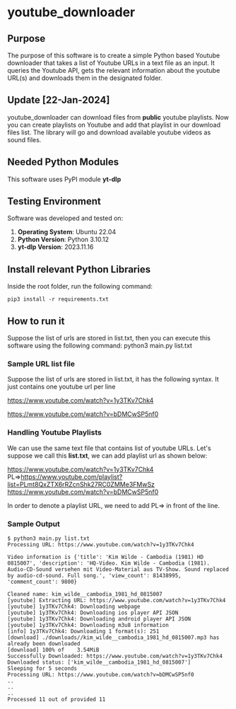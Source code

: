 # youtube_downloader

## Purpose
The purpose of this software is to create a simple Python based Youtube downloader that takes a list of Youtube URLs in a text file as an input. It queries the Youtube API, gets the relevant information about the youtube URL(s) and downloads them in the designated folder. 

## Update [22-Jan-2024]
youtube_downloader can download files from **public** youtube playlists. Now you can create playlists on Youtube and add that playlist in our download files list. The library will go and download available youtube videos as sound files.

## Needed Python Modules
This software uses PyPI module **yt-dlp**

## Testing Environment
Software was developed and tested on:

 1. **Operating System**: Ubuntu 22.04
 2. **Python Version**: Python 3.10.12
 3. **yt-dlp Version**: 2023.11.16

## Install relevant Python Libraries
Inside the root folder, run the following command:

    pip3 install -r requirements.txt

 ## How to run it
 Suppose the list of urls are stored in list.txt, then you can execute this software using the following command:
python3 main.py list.txt

### Sample URL list file
Suppose the list of urls are stored in list.txt, it has the following syntax. It just contains one youtube url per line

https://www.youtube.com/watch?v=1y3TKv7Chk4

https://www.youtube.com/watch?v=bDMCwSP5nf0

### Handling Youtube Playlists
We can use the same text file that contains list of youtube URLs. Let's suppose we call this **list.txt**, we can add playlist url as shown below:

https://www.youtube.com/watch?v=1y3TKv7Chk4
PL=>https://www.youtube.com/playlist?list=PLmt8QxZTX6rRZcnShk27RC0ZMMe3FMwSz
https://www.youtube.com/watch?v=bDMCwSP5nf0

In order to denote a playlist URL, we need to add PL=> in front of the line.

### Sample Output

    $ python3 main.py list.txt
    Processing URL: https://www.youtube.com/watch?v=1y3TKv7Chk4
    
    Video information is {'title': 'Kim Wilde - Cambodia (1981) HD 0815007', 'description': 'HQ-Video. Kim Wilde - Cambodia (1981). Audio-CD-Sound versehen mit Video-Material aus TV-Show. Sound replaced by audio-cd-sound. Full song.', 'view_count': 81438995, 'comment_count': 9800}
    
    Cleaned name: kim_wilde__cambodia_1981_hd_0815007
    [youtube] Extracting URL: https://www.youtube.com/watch?v=1y3TKv7Chk4
    [youtube] 1y3TKv7Chk4: Downloading webpage
    [youtube] 1y3TKv7Chk4: Downloading ios player API JSON
    [youtube] 1y3TKv7Chk4: Downloading android player API JSON
    [youtube] 1y3TKv7Chk4: Downloading m3u8 information
    [info] 1y3TKv7Chk4: Downloading 1 format(s): 251
    [download] ./downloads//kim_wilde__cambodia_1981_hd_0815007.mp3 has already been downloaded
    [download] 100% of    3.54MiB
    Successfully Downloaded: https://www.youtube.com/watch?v=1y3TKv7Chk4
    Downloaded status: ['kim_wilde__cambodia_1981_hd_0815007']
    Sleeping for 5 seconds
    Processing URL: https://www.youtube.com/watch?v=bDMCwSP5nf0
    ..
    ..
    ..
    Processed 11 out of provided 11

